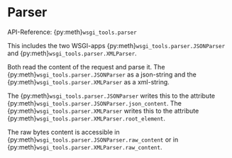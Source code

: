 # Parser

API-Reference: {py:meth}`wsgi_tools.parser`

This includes the two WSGI-apps {py:meth}`wsgi_tools.parser.JSONParser` and {py:meth}`wsgi_tools.parser.XMLParser`.

Both read the content of the request and parse it. The {py:meth}`wsgi_tools.parser.JSONParser` as a json-string and the {py:meth}`wsgi_tools.parser.XMLParser` as a xml-string.

The {py:meth}`wsgi_tools.parser.JSONParser` writes this to the attribute {py:meth}`wsgi_tools.parser.JSONParser.json_content`. The {py:meth}`wsgi_tools.parser.XMLParser` writes this to the attribute {py:meth}`wsgi_tools.parser.XMLParser.root_element`.

The raw bytes content is accessible in {py:meth}`wsgi_tools.parser.JSONParser.raw_content` or in {py:meth}`wsgi_tools.parser.XMLParser.raw_content`.
